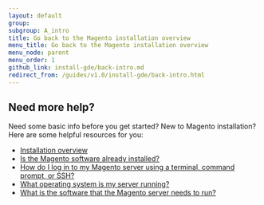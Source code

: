 ```yaml
---
layout: default
group: 
subgroup: A_intro
title: Go back to the Magento installation overview
menu_title: Go back to the Magento installation overview
menu_node: parent
menu_order: 1
github_link: install-gde/back-intro.md
redirect_from: /guides/v1.0/install-gde/back-intro.html
---
```


## Need more help?

Need some basic info before you get started? New to Magento installation? Here are some helpful resources for you:

*	<a href="{{ site.gdeurl21 }}install-gde/bk-install-guide.html">Installation overview</a>
*	<a href="{{ site.gdeurl21 }}install-gde/basics/basics_magento-installed.html">Is the Magento software already installed?</a>
*	<a href="{{ site.gdeurl21 }}install-gde/basics/basics_login.html">How do I log in to my Magento server using a terminal, command prompt, or SSH?</a>
*	<a href="{{ site.gdeurl21 }}install-gde/basics/basics_os-version.html">What operating system is my server running?</a>
*	<a href="{{ site.gdeurl21 }}install-gde/basics/basics_software.html">What is the software that the Magento server needs to run?</a>

